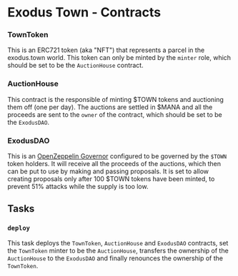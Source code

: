 # Exodus Town - Contracts

### TownToken

This is an ERC721 token (aka "NFT") that represents a parcel in the exodus.town world. This token can only be minted by the `minter` role, which should be set to be the `AuctionHouse` contract.

### AuctionHouse

This contract is the responsible of minting $TOWN tokens and auctioning them off (one per day). The auctions are settled in $MANA and all the proceeds are sent to the `owner` of the contract, which should be set to be the `ExodusDAO`.

### ExodusDAO

This is an [OpenZeppelin Governor](https://docs.openzeppelin.com/contracts/4.x/api/governance#governor) configured to be governed by the `$TOWN` token holders. It will receive all the proceeds of the auctions, which then can be put to use by making and passing proposals. It is set to allow creating proposals only after 100 $TOWN tokens have been minted, to prevent 51% attacks while the supply is too low.

## Tasks

### `deploy`

This task deploys the `TownToken`, `AuctionHouse` and `ExodusDAO` contracts, set the `TownToken` minter to be the `AuctionHouse`, transfers the ownership of the `AuctionHouse` to the `ExodusDAO` and finally renounces the ownership of the `TownToken`.